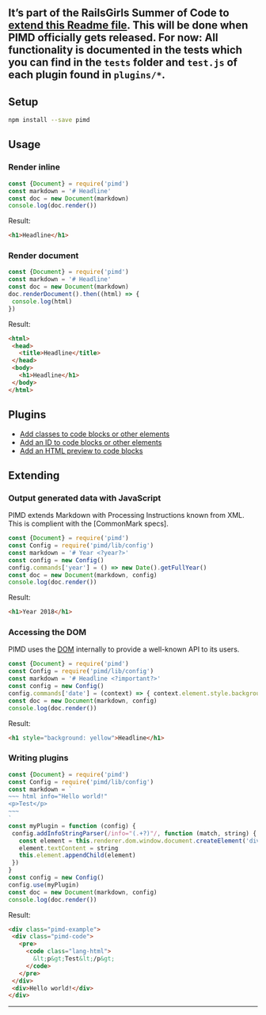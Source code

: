 It’s part of the RailsGirls Summer of Code to [extend this Readme file](https://github.com/hagenburger/pimd/issues/12). This will be done when PIMD officially gets released. For now: **All functionality is documented in the tests** which you can find in the `tests` folder and `test.js` of each plugin found in `plugins/*`.
 ---
 ## Setup
 ``` bash
npm install --save pimd
```
 ## Usage
 ### Render inline
 ``` javascript
const {Document} = require('pimd')
const markdown = '# Headline'
const doc = new Document(markdown)
console.log(doc.render())
```
 Result:
 ``` html
<h1>Headline</h1>
```
 ### Render document
 ``` javascript
const {Document} = require('pimd')
const markdown = '# Headline'
const doc = new Document(markdown)
doc.renderDocument().then((html) => {
  console.log(html)
})
```
 Result:
 ``` html
<html>
  <head>
    <title>Headline</title>
  </head>
  <body>
    <h1>Headline</h1>
  </body>
</html>
```
 ## Plugins
 - [Add classes to code blocks or other elements](https://github.com/hagenburger/pimd/tree/master/plugins/classes#readme)
- [Add an ID to code blocks or other elements](https://github.com/hagenburger/pimd/tree/master/plugins/ids#readme)
- [Add an HTML preview to code blocks](https://github.com/hagenburger/pimd/tree/master/plugins/preview#readme)
 ## Extending
 ### Output generated data with JavaScript
 PIMD extends Markdown with Processing Instructions known from XML. This is complient with the [CommonMark specs].
 ``` javascript
const {Document} = require('pimd')
const Config = require('pimd/lib/config')
const markdown = '# Year <?year?>'
 const config = new Config()
config.commands['year'] = () => new Date().getFullYear()
 const doc = new Document(markdown, config)
console.log(doc.render())
```
 Result:
 ``` html
<h1>Year 2018</h1>
```
 ### Accessing the DOM
 PIMD uses the [DOM] internally to provide a well-known API to its users.
 ``` javascript
const {Document} = require('pimd')
const Config = require('pimd/lib/config')
const markdown = '# Headline <?important?>'
 const config = new Config()
config.commands['date'] = (context) => { context.element.style.background = 'yellow' }
 const doc = new Document(markdown, config)
console.log(doc.render())
```
 Result:
 ``` html
<h1 style="background: yellow">Headline</h1>
```
 [DOM]: https://developer.mozilla.org/en-US/docs/Glossary/DOM
 ### Writing plugins
 ``` javascript
const {Document} = require('pimd')
const Config = require('pimd/lib/config')
 const markdown = `
~~~ html info="Hello world!"
<p>Test</p>
~~~
`
 const myPlugin = function (config) {
  config.addInfoStringParser(/info="(.+?)"/, function (match, string) {
    const element = this.renderer.dom.window.document.createElement('div')
    element.textContent = string
    this.element.appendChild(element)
  })
}
 const config = new Config()
config.use(myPlugin)
 const doc = new Document(markdown, config)
console.log(doc.render())
```
 Result:
 ``` html
<div class="pimd-example">
  <div class="pimd-code">
    <pre>
      <code class="lang-html">
        &lt;p&gt;Test&lt;/p&gt;
      </code>
    </pre>
  </div>
  <div>Hello world!</div>
</div>
```
 ---	---
